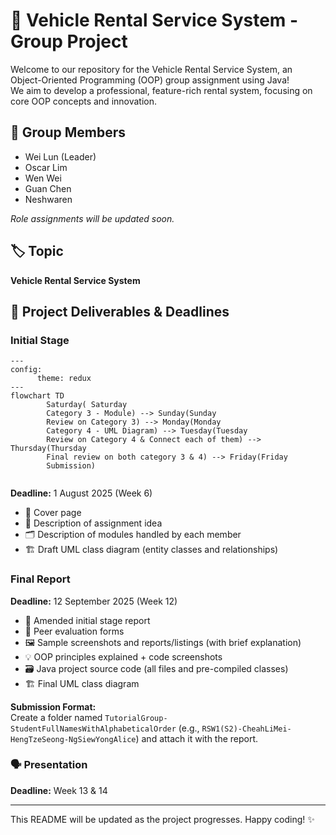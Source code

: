 # 🚗 Vehicle Rental Service System - Group Project

Welcome to our repository for the Vehicle Rental Service System, an Object-Oriented Programming (OOP) group assignment using Java!  
We aim to develop a professional, feature-rich rental system, focusing on core OOP concepts and innovation.

## 👥 Group Members

- Wei Lun (Leader)
- Oscar Lim
- Wen Wei
- Guan Chen
- Neshwaren

_Role assignments will be updated soon._

## 🏷️ Topic

**Vehicle Rental Service System**

## 📝 Project Deliverables & Deadlines

### Initial Stage  
```mermaid
---
config:
      theme: redux
---
flowchart TD
        Saturday( Saturday
        Category 3 - Module) --> Sunday(Sunday
        Review on Category 3) --> Monday(Monday
        Category 4 - UML Diagram) --> Tuesday(Tuesday
        Review on Category 4 & Connect each of them) --> Thursday(Thursday
        Final review on both category 3 & 4) --> Friday(Friday
        Submission)
```
```
```
**Deadline:** 1 August 2025 (Week 6)
- 📄 Cover page
- 🧠 Description of assignment idea
- 🗂️ Description of modules handled by each member
- 🏗️ Draft UML class diagram (entity classes and relationships)

### Final Report  
**Deadline:** 12 September 2025 (Week 12)
- 📄 Amended initial stage report
- 🤝 Peer evaluation forms
- 🖼️ Sample screenshots and reports/listings (with brief explanation)
- 💡 OOP principles explained + code screenshots
- 🗃️ Java project source code (all files and pre-compiled classes)
- 🏗️ Final UML class diagram

**Submission Format:**  
Create a folder named `TutorialGroup-StudentFullNamesWithAlphabeticalOrder` (e.g., `RSW1(S2)-CheahLiMei-HengTzeSeong-NgSiewYongAlice`) and attach it with the report.

### 🗣️ Presentation  
**Deadline:** Week 13 & 14

---

This README will be updated as the project progresses. Happy coding! ✨
